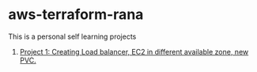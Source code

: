 # aws-terraform-rana
This is a personal self learning projects

1. <a href="https://github.com/ranajitpang/aws-terraform-rana/tree/main/project1-lb-ec2-vpc">Project 1: Creating Load balancer, EC2 in different available zone, new PVC.</a>
